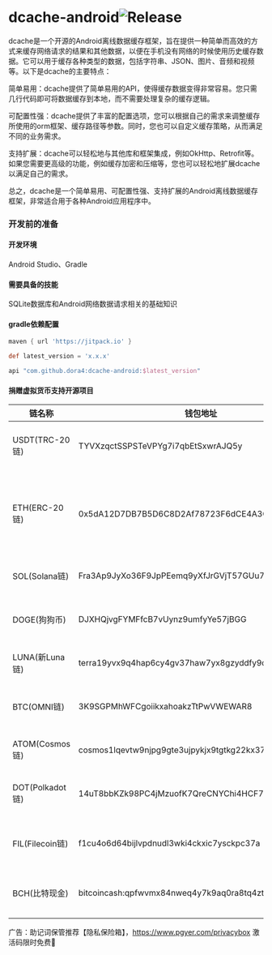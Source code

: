 # dcache-android![Release](https://jitpack.io/v/dora4/dcache-android.svg)

dcache是一个开源的Android离线数据缓存框架，旨在提供一种简单而高效的方式来缓存网络请求的结果和其他数据，以便在手机没有网络的时候使用历史缓存数据。它可以用于缓存各种类型的数据，包括字符串、JSON、图片、音频和视频等。以下是dcache的主要特点：

简单易用：dcache提供了简单易用的API，使得缓存数据变得非常容易。您只需几行代码即可将数据缓存到本地，而不需要处理复杂的缓存逻辑。

可配置性强：dcache提供了丰富的配置选项，您可以根据自己的需求来调整缓存所使用的orm框架、缓存路径等参数。同时，您也可以自定义缓存策略，从而满足不同的业务需求。

支持扩展：dcache可以轻松地与其他库和框架集成，例如OkHttp、Retrofit等。如果您需要更高级的功能，例如缓存加密和压缩等，您也可以轻松地扩展dcache以满足自己的需求。

总之，dcache是一个简单易用、可配置性强、支持扩展的Android离线数据缓存框架，非常适合用于各种Android应用程序中。









### 开发前的准备

#### 开发环境

Android Studio、Gradle

#### 需要具备的技能

SQLite数据库和Android网络数据请求相关的基础知识

#### gradle依赖配置

```groovy
maven { url 'https://jitpack.io' }

def latest_version = 'x.x.x'

api "com.github.dora4:dcache-android:$latest_version"
```

#### 捐赠虚拟货币支持开源项目

| 链名称            | 钱包地址                                               | 备注                                                         |
| --------------- | ------------------------------------------------------ | ------------------------------------------------------------ |
| USDT(TRC-20链)  | TYVXzqctSSPSTeVPYg7i7qbEtSxwrAJQ5y                     | 先发送github用户名至邮箱dora924666990@gmail.com再发送加密货币（推荐，转账快且手续费低） |
| ETH(ERC-20链)   | 0x5dA12D7DB7B5D6C8D2Af78723F6dCE4A3C89caB9             | 先发送github用户名至邮箱dora924666990@gmail.com再发送加密货币，以太坊L1本链的chainId=1，如为以太坊兼容链，请在邮箱中说明，比如bsc的chainId=56，polygon的chainId=137 |
| SOL(Solana链)   | Fra3Ap9JyXo36F9JpPEemq9yXfJrGVjT57GUu7MPG9Dd           | 先发送github用户名至邮箱dora924666990@gmail.com再发送加密货币 |
| DOGE(狗狗币)    | DJXHQjvgFYMFfcB7vUynz9umfyYe57jBGG                     | 先发送github用户名至邮箱dora924666990@gmail.com再发送加密货币，打赏专用货币 |
| LUNA(新Luna链)  | terra19yvx9q4hap6cy4gv37haw7yx8gzyddfy9q3vlw           | 先发送github用户名至邮箱dora924666990@gmail.com再发送加密货币 |
| BTC(OMNI链)     | 3K9SGPMhWFCgoiikxahoakzTtPwVWEWAR8                     | 先发送github用户名至邮箱dora924666990@gmail.com再发送加密货币，转账较慢，安全性极高 |
| ATOM(Cosmos链)  | cosmos1lqevtw9njpg9gte3ujpykjx9tgtkg22kx37zgq          | 先发送github用户名至邮箱dora924666990@gmail.com再发送加密货币 |
| DOT(Polkadot链) | 14uT8bbKZk98PC4jMzuofK7QreCNYChi4HCF72Lv5CzzqpTN       | 先发送github用户名至邮箱dora924666990@gmail.com再发送加密货币，转账快，手续费适中 |
| FIL(Filecoin链) | f1cu4o6d64bijlvpdnudl3wki4ckxic7ysckpc37a              | 先发送github用户名至邮箱dora924666990@gmail.com再发送加密货币，转账慢，但手续费极低 |
| BCH(比特现金)   | bitcoincash:qpfwvmx84nweq4y7k9aq0ra8tq4zttq48ydfau9s4g | 先发送github用户名至邮箱dora924666990@gmail.com再发送加密货币，转账速度适中，手续费很低 |

广告：助记词保管推荐【隐私保险箱】，https://www.pgyer.com/privacybox 激活码限时免费🎉
